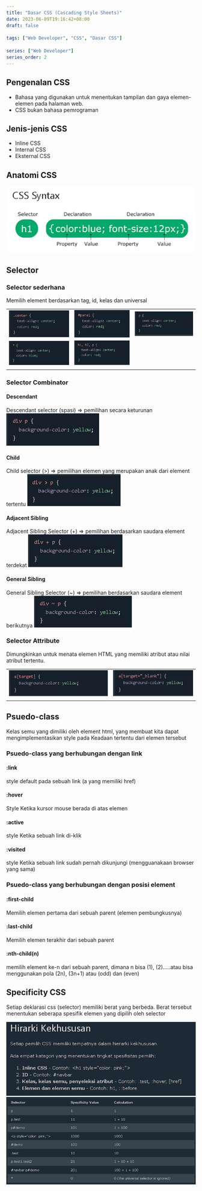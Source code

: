 ```yaml
---
title: "Dasar CSS (Cascading Style Sheets)"
date: 2023-06-09T19:16:42+08:00
draft: false

tags: ["Web Developer", "CSS", "Dasar CSS"]

series: ["Web Developer"]
series_order: 2
---
```


## Pengenalan CSS

- Bahasa yang digunakan untuk menentukan tampilan dan gaya elemen-elemen pada
  halaman web.
- CSS bukan bahasa pemrograman

## Jenis-jenis CSS

- Inline CSS
- Internal CSS
- Eksternal CSS

## Anatomi CSS

![CSS Anatomy](img/cssanatomy.png)

## Selector

### Selector sederhana

Memilih element berdasarkan tag, id, kelas dan universal

|                                  |                                  |                                  |
| -------------------------------- | -------------------------------- | -------------------------------- |
| ![Selector 1](img/selector1.png) | ![Selector 2](img/selector2.png) | ![Selector 3](img/selector3.png) |
| ![Selector 4](img/selector4.png) | ![Selector 5](img/selector5.png) |                                  |
|                                  |                                  |                                  |

### Selector Combinator

#### Descendant

Descendant selector (spasi) => pemilihan secara keturunan
![Descendant Selector](img/descendant_selector.png)

#### Child

Child selector (>) => pemilihan elemen yang merupakan anak dari element tertentu
![Child Selector](img/child_selector.png)

#### Adjacent Sibling

Adjacent Sibling Selector (+) => pemilihan berdasarkan saudara element terdekat
![Adjacent Sibling](img/adjancent_selector.png)

#### General Sibling

General Sibling Selector (~) => pemilihan berdasarkan saudara element berikutnya
![General Sibling](img/general_sibling.png)

### Selector Attribute

Dimungkinkan untuk menata elemen HTML yang memiliki atribut atau nilai atribut
tertentu.

|                                                   |                                                  |
| ------------------------------------------------- | ------------------------------------------------ |
| ![Attribut Selector ](img/attribut_selector1.png) | ![Attribut Selector](img/attribut_selector2.png) |
|                                                   |                                                  |

## Psuedo-class

Kelas semu yang dimiliki oleh element html, yang membuat kita dapat
mengimplementasikan style pada Keadaan tertentu dari elemen tersebut

### Psuedo-class yang berhubungan dengan link

#### :link

style default pada sebuah link (a yang memiliki href)

#### :hover

Style Ketika kursor mouse berada di atas elemen

#### :active

style Ketika sebuah link di-klik

#### :visited

style Ketika sebuah link sudah pernah dikunjungi (mengguanakaan browser yang
sama)

### Psuedo-class yang berhubungan dengan posisi element

#### :first-child

Memilih elemen pertama dari sebuah parent (elemen pembungkusnya)

#### :last-child

Memilih elemen terakhir dari sebuah parent

#### :nth-child(n)

memilih element ke-n dari sebuah parent, dimana n bisa (1), (2)…..atau bisa
menggunakan pola (2n), (3n+1) atau (odd) dan (even)

## Specificity CSS

Setiap deklarasi css (selector) memiliki berat yang berbeda. Berat tersebut
menentukan seberapa spesifik elemen yang dipilih oleh selector

![Hirarki Kekhususan 1](img/hirarki_kekhususan1.png)
![Hirarki Kekhususan](img/hirarki_kekhususan2.png)
